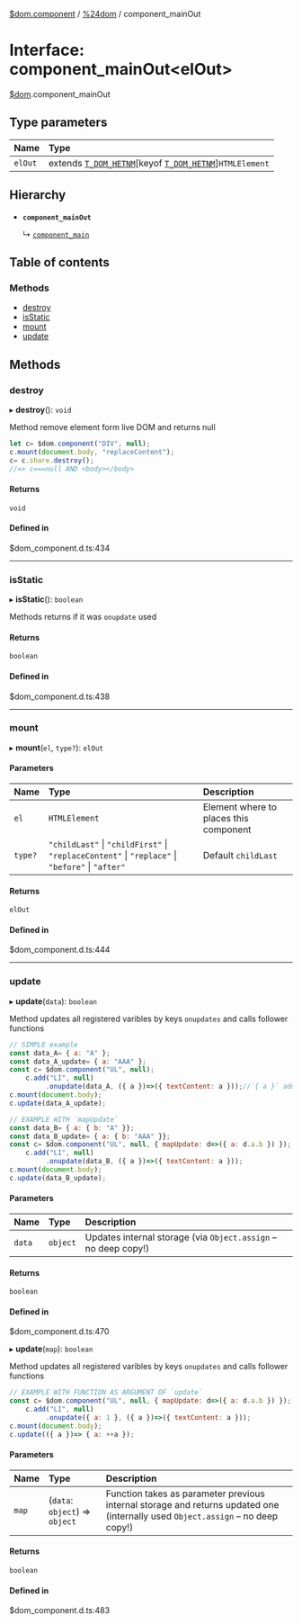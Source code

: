 [$dom.component](../README.md) / [%24dom](../modules/_dom.md) / component_mainOut

# Interface: component\_mainOut<elOut\>

[$dom](../modules/_dom.md).component_mainOut

## Type parameters

| Name | Type |
| :------ | :------ |
| `elOut` | extends [`T_DOM_HETNM`](../modules/_dom.md#t_dom_hetnm)[keyof [`T_DOM_HETNM`](../modules/_dom.md#t_dom_hetnm)]`HTMLElement` |

## Hierarchy

- **`component_mainOut`**

  ↳ [`component_main`](_dom.component_main.md)

## Table of contents

### Methods

- [destroy](_dom.component_mainOut.md#destroy)
- [isStatic](_dom.component_mainOut.md#isstatic)
- [mount](_dom.component_mainOut.md#mount)
- [update](_dom.component_mainOut.md#update)

## Methods

### destroy

▸ **destroy**(): `void`

Method remove element form live DOM and returns null
```javascript
let c= $dom.component("DIV", null);
c.mount(document.body, "replaceContent");
c= c.share.destroy();
//=> c===null AND <body></body>
```

#### Returns

`void`

#### Defined in

$dom_component.d.ts:434

___

### isStatic

▸ **isStatic**(): `boolean`

Methods returns if it was `onupdate` used

#### Returns

`boolean`

#### Defined in

$dom_component.d.ts:438

___

### mount

▸ **mount**(`el`, `type?`): `elOut`

#### Parameters

| Name | Type | Description |
| :------ | :------ | :------ |
| `el` | `HTMLElement` | Element where to places this component |
| `type?` | ``"childLast"`` \| ``"childFirst"`` \| ``"replaceContent"`` \| ``"replace"`` \| ``"before"`` \| ``"after"`` | Default `childLast` |

#### Returns

`elOut`

#### Defined in

$dom_component.d.ts:444

___

### update

▸ **update**(`data`): `boolean`

Method updates all registered varibles by keys `onupdates` and calls follower functions
```javascript
// SIMPLE example
const data_A= { a: "A" };
const data_A_update= { a: "AAA" };
const c= $dom.component("UL", null);
    c.add("LI", null)
         .onupdate(data_A, ({ a })=>({ textContent: a }));//`{ a }` add listener for "a"
c.mount(document.body);
c.update(data_A_update);
```

```javascript
// EXAMPLE WITH `mapUpdate`
const data_B= { a: { b: "A" }};
const data_B_update= { a: { b: "AAA" }};
const c= $dom.component("UL", null, { mapUpdate: d=>({ a: d.a.b }) });
    c.add("LI", null)
         .onupdate(data_B, ({ a })=>({ textContent: a }));
c.mount(document.body);
c.update(data_B_update);
```

#### Parameters

| Name | Type | Description |
| :------ | :------ | :------ |
| `data` | `object` | Updates internal storage (via `Object.assign` – no deep copy!) |

#### Returns

`boolean`

#### Defined in

$dom_component.d.ts:470

▸ **update**(`map`): `boolean`

Method updates all registered varibles by keys `onupdates` and calls follower functions
```javascript
// EXAMPLE WITH FUNCTION AS ARGUMENT OF `update`
const c= $dom.component("UL", null, { mapUpdate: d=>({ a: d.a.b }) });
    c.add("LI", null)
         .onupdate({ a: 1 }, ({ a })=>({ textContent: a }));
c.mount(document.body);
c.update(({ a })=> { a: ++a });
```

#### Parameters

| Name | Type | Description |
| :------ | :------ | :------ |
| `map` | (`data`: `object`) => `object` | Function takes as parameter previous internal storage and returns updated one (internally used `Object.assign` – no deep copy!) |

#### Returns

`boolean`

#### Defined in

$dom_component.d.ts:483
